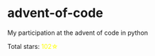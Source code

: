 # advent-of-code

My participation at the advent of code in python

Total stars: <span style="color: yellow;">102☆